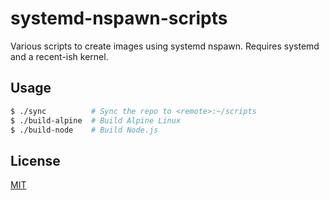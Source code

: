 # systemd-nspawn-scripts
Various scripts to create images using systemd nspawn. Requires systemd and
a recent-ish kernel.

## Usage
```sh
$ ./sync          # Sync the repo to <remote>:~/scripts
$ ./build-alpine  # Build Alpine Linux
$ ./build-node    # Build Node.js
```

## License
[MIT](https://tldrlegal.com/license/mit-license)
